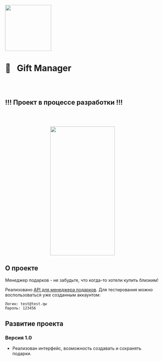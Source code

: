 [<img src="https://storage.googleapis.com/cms-storage-bucket/6a07d8a62f4308d2b854.svg"  width="150">](https://flutter.dev/) 
#  🎁&nbsp;&nbsp; Gift Manager
<br/>
<br/>

## !!! Проект в процессе разработки !!!
<br/>
<br/>
<p align="center">
  <img src="https://github.com/RNOVOSELOV/flutter_gift_manager/blob/main/resources/gift.gif" width="210" height="420" />
</p>

## О проекте

Meнеджер подарков - не забудьте, что когда-то хотели купить близким!

Реализовано [API для менеджера подарков](https://votruk.notion.site/Gifts-Manager-API-fd665c83749e4758b15b3df2de645b44).
Для тестирования можно воспользоваться уже созданным аккаунтом: 
```sh
Логин: test@test.qw
Пароль: 123456
``` 


## Развитие проекта

### Версия 1.0

- Реализован интерфейс, возможность создавать и сохранять подарки.
